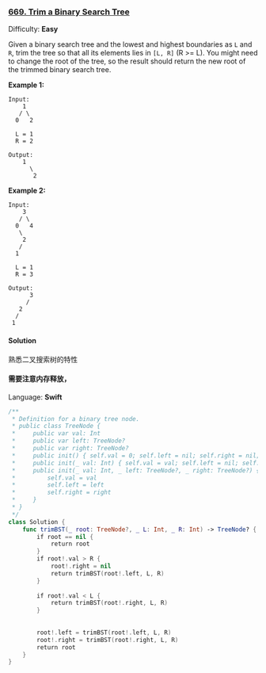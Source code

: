 ### [669\. Trim a Binary Search Tree](https://leetcode.com/problems/trim-a-binary-search-tree/)

Difficulty: **Easy**


Given a binary search tree and the lowest and highest boundaries as `L` and `R`, trim the tree so that all its elements lies in `[L, R]` (R >= L). You might need to change the root of the tree, so the result should return the new root of the trimmed binary search tree.

**Example 1:**  

```
Input: 
    1
   / \
  0   2

  L = 1
  R = 2

Output: 
    1
      \
       2
```

**Example 2:**  

```
Input: 
    3
   / \
  0   4
   \
    2
   /
  1

  L = 1
  R = 3

Output: 
      3
     / 
   2   
  /
 1
```


#### Solution
熟悉二叉搜索树的特性

#### 需要注意内存释放，

Language: **Swift**

```swift
/**
 * Definition for a binary tree node.
 * public class TreeNode {
 *     public var val: Int
 *     public var left: TreeNode?
 *     public var right: TreeNode?
 *     public init() { self.val = 0; self.left = nil; self.right = nil; }
 *     public init(_ val: Int) { self.val = val; self.left = nil; self.right = nil; }
 *     public init(_ val: Int, _ left: TreeNode?, _ right: TreeNode?) {
 *         self.val = val
 *         self.left = left
 *         self.right = right
 *     }
 * }
 */
class Solution {
    func trimBST(_ root: TreeNode?, _ L: Int, _ R: Int) -> TreeNode? {
        if root == nil {
            return root
        }
        if root!.val > R {
            root!.right = nil
            return trimBST(root!.left, L, R)
        } 
        
        if root!.val < L {
            return trimBST(root!.right, L, R)
        }
    
    
        root!.left = trimBST(root!.left, L, R)
        root!.right = trimBST(root!.right, L, R)
        return root
    }
}
```